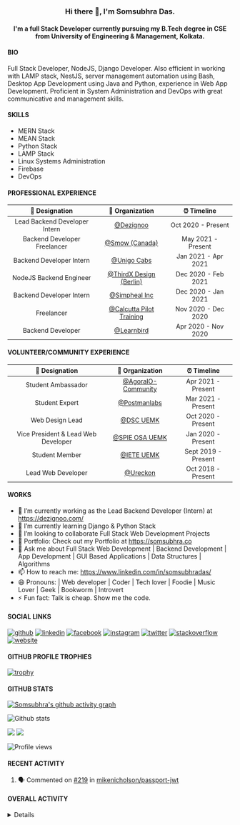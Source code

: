 <h3 align="center"> Hi there 👋, I'm Somsubhra Das. </h3>

<h4 align="center"> I'm a full Stack Developer currently pursuing my B.Tech degree in CSE from University of Engineering & Management, Kolkata.  </h4>

#### BIO

Full Stack Developer, NodeJS, Django Developer. Also efficient in working with LAMP stack, NestJS, server management automation using Bash, Desktop App Development using Java and Python, experience in Web App Development. Proficient in System Administration and DevOps with great communicative and management skills.

#### SKILLS

- MERN Stack
- MEAN Stack
- Python Stack
- LAMP Stack
- Linux Systems Administration
- Firebase
- DevOps

#### PROFESSIONAL EXPERIENCE

|        💼 Designation         |                        🏢 Organization                        |     ⏰ Timeline     |
| :---------------------------: | :-----------------------------------------------------------: | :-----------------: |
| Lead Backend Developer Intern |              [@Dezignoo](https://dezignoo.com/)               | Oct 2020 - Present  |
| Backend Developer Freelancer  |               [@Smow (Canada)](http://smow.ca/)               | May 2021 - Present  |
|   Backend Developer Intern    |       [@Unigo Cabs](https://github.com/UnigoCabs-Dev/)        | Jan 2021 - Apr 2021 |
|    NodeJS Backend Engineer    |       [@ThirdX Design (Berlin)](https://thirdx.design/)       | Dec 2020 - Feb 2021 |
|   Backend Developer Intern    |            [@Simpheal Inc](https://simpheal.com/)             | Dec 2020 - Jan 2021 |
|          Freelancer           | [@Calcutta Pilot Training](http://calcuttapilottraining.com/) | Nov 2020 - Dec 2020 |
|       Backend Developer       |            [@Learnbird](https://www.learnbird.in/)            | Apr 2020 - Nov 2020 |

#### VOLUNTEER/COMMUNITY EXPERIENCE

|           💼 Designation            |                      🏢 Organization                       |     ⏰ Timeline     |
| :---------------------------------: | :--------------------------------------------------------: | :-----------------: |
|         Student Ambassador          | [@AgoraIO-Community](https://github.com/AgoraIO-Community) | Apr 2021 - Present  |
|           Student Expert            |      [@Postmanlabs](https://github.com/postmanlabs/)       | Mar 2021 - Present  |
|           Web Design Lead           |              [@DSC UEMK](https://dscuemk.co/)              | Oct 2020 - Present  |
| Vice President & Lead Web Developer |         [@SPIE OSA UEMK](http://spieosauemk.team/)         | Jan 2020 - Present  |
|           Student Member            |                       [@IETE UEMK]()                       | Sept 2019 - Present |
|         Lead Web Developer          |              [@Ureckon](https://ureckon.org/)              | Oct 2018 - Present  |

#### WORKS

- 🔭 I’m currently working as the Lead Backend Developer (Intern) at https://dezignoo.com/
- 🌱 I’m currently learning Django & Python Stack
- 👯 I’m looking to collaborate Full Stack Web Development Projects
- 💼 Portfolio: Check out my Portfolio at https://somsubhra.co
- 💬 Ask me about Full Stack Web Development | Backend Development | App Development | GUI Based Applications | Data Structures | Algorithms
- 📫 How to reach me: https://www.linkedin.com/in/somsubhradas/
- 😄 Pronouns: | Web developer | Coder | Tech lover | Foodie | Music Lover | Geek | Bookworm | Introvert
- ⚡ Fun fact: Talk is cheap. Show me the code.

#### SOCIAL LINKS

<p align="center">

[<img src='https://cdn.jsdelivr.net/npm/simple-icons@3.0.1/icons/github.svg' alt='github' height='40'>](https://github.com/Somsubhra1) [<img src='https://cdn.jsdelivr.net/npm/simple-icons@3.0.1/icons/linkedin.svg' alt='linkedin' height='40'>](https://www.linkedin.com/in/somsubhradas/) [<img src='https://cdn.jsdelivr.net/npm/simple-icons@3.0.1/icons/facebook.svg' alt='facebook' height='40'>](https://www.facebook.com/S0msubhradas) [<img src='https://cdn.jsdelivr.net/npm/simple-icons@3.0.1/icons/instagram.svg' alt='instagram' height='40'>](https://www.instagram.com/somsubhra__das/) [<img src='https://cdn.jsdelivr.net/npm/simple-icons@3.0.1/icons/twitter.svg' alt='twitter' height='40'>](https://twitter.com/Somsubhra1CP) [<img src='https://cdn.jsdelivr.net/npm/simple-icons@3.0.1/icons/stackoverflow.svg' alt='stackoverflow' height='40'>](https://stackoverflow.com/users/10871274/somsubhra-das) [<img src='https://cdn.jsdelivr.net/npm/simple-icons@3.0.1/icons/icloud.svg' alt='website' height='40'>](https://somsubhra.co/)

</p>

#### GITHUB PROFILE TROPHIES

[![trophy](https://github-profile-trophy.vercel.app/?username=Somsubhra1&theme=flat)](https://github.com/ryo-ma/github-profile-trophy)

#### GITHUB STATS

[![Somsubhra's github activity graph](https://activity-graph.herokuapp.com/graph?username=somsubhra1&theme=react-dark)](https://github.com/somsubhra1)

<p align="center">

![Github stats](https://github-readme-stats.vercel.app/api?username=Somsubhra1&show_icons=true)<br>

<img src="https://github-readme-streak-stats.herokuapp.com/?user=Somsubhra1&theme=light" />

<img src="https://github-readme-stats.vercel.app/api/top-langs/?username=Somsubhra1&layout=compact&theme=light" />

![Profile views](https://gpvc.arturio.dev/Somsubhra1)

</p>

#### RECENT ACTIVITY

<!--START_SECTION:activity-->

1. 🗣 Commented on [#219](https://github.com/mikenicholson/passport-jwt/issues/219) in [mikenicholson/passport-jwt](https://github.com/mikenicholson/passport-jwt)
<!--END_SECTION:activity-->

#### OVERALL ACTIVITY

<details>
<!--START_SECTION:waka-->
**🐱 My Github Data** 

> 🏆 900 Contributions in the Year 2021
 > 
> 📦 314.5 kB Used in Github's Storage 
 > 
> 🚫 Not Opted to Hire
 > 
> 📜 132 Public Repositories 
 > 
> 🔑 16 Private Repositories  
 > 
**I'm a Night 🦉** 

```text
🌞 Morning    144 commits    ██░░░░░░░░░░░░░░░░░░░░░░░   9.94% 
🌆 Daytime    529 commits    █████████░░░░░░░░░░░░░░░░   36.51% 
🌃 Evening    588 commits    ██████████░░░░░░░░░░░░░░░   40.58% 
🌙 Night      188 commits    ███░░░░░░░░░░░░░░░░░░░░░░   12.97%

```
📅 **I'm Most Productive on Sunday** 

```text
Monday       195 commits    ███░░░░░░░░░░░░░░░░░░░░░░   13.46% 
Tuesday      173 commits    ███░░░░░░░░░░░░░░░░░░░░░░   11.94% 
Wednesday    164 commits    ██░░░░░░░░░░░░░░░░░░░░░░░   11.32% 
Thursday     236 commits    ████░░░░░░░░░░░░░░░░░░░░░   16.29% 
Friday       199 commits    ███░░░░░░░░░░░░░░░░░░░░░░   13.73% 
Saturday     226 commits    ████░░░░░░░░░░░░░░░░░░░░░   15.6% 
Sunday       256 commits    ████░░░░░░░░░░░░░░░░░░░░░   17.67%

```


📊 **This Week I Spent My Time On** 

```text
💬 Programming Languages: 
Python                   9 hrs 44 mins       ███████████░░░░░░░░░░░░░░   46.4% 
JavaScript               5 hrs 10 mins       ██████░░░░░░░░░░░░░░░░░░░   24.62% 
HTML                     2 hrs 55 mins       ███░░░░░░░░░░░░░░░░░░░░░░   13.93% 
Other                    1 hr 30 mins        █░░░░░░░░░░░░░░░░░░░░░░░░   7.16% 
Markdown                 44 mins             █░░░░░░░░░░░░░░░░░░░░░░░░   3.51%

🔥 Editors: 
VS Code                  20 hrs 59 mins      █████████████████████████   100.0%

```

**I Mostly Code in JavaScript** 

```text
JavaScript               46 repos            ███████████░░░░░░░░░░░░░░   46.46% 
HTML                     17 repos            ████░░░░░░░░░░░░░░░░░░░░░   17.17% 
CSS                      13 repos            ███░░░░░░░░░░░░░░░░░░░░░░   13.13% 
Python                   9 repos             ██░░░░░░░░░░░░░░░░░░░░░░░   9.09% 
TypeScript               6 repos             █░░░░░░░░░░░░░░░░░░░░░░░░   6.06%

```


**Timeline**

![Chart not found](https://raw.githubusercontent.com/Somsubhra1/Somsubhra1/master/charts/bar_graph.png) 


 Last Updated on 15/06/2021
<!--END_SECTION:waka-->
</details>
